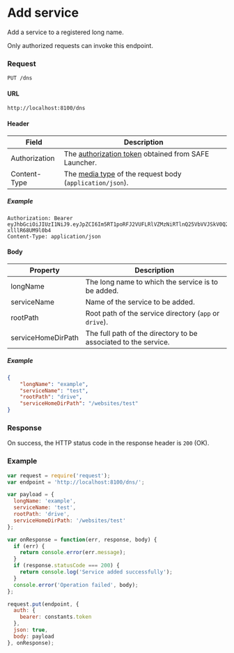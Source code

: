 # Add service

Add a service to a registered long name.

Only authorized requests can invoke this endpoint.

### Request

```
PUT /dns
```

#### URL

```
http://localhost:8100/dns
```

#### Header

| Field | Description |
| --- | --- |
| Authorization | The [authorization token](/auth) obtained from SAFE Launcher. |
| Content-Type | The [media type](https://www.iana.org/assignments/media-types/media-types.xhtml) of the request body (`application/json`). |

##### Example

```
Authorization: Bearer eyJhbGciOiJIUzI1NiJ9.eyJpZCI6Im5RT1poRFJ2VUFLRlVZMzNiRTlnQ25VbVVJSkV0Q2lmYk4zYjE1dXZ2TlU9In0.OTKcHQ9VUKYzBXH_MqeWR4UcHFJV-xlllR68UM9l0b4
Content-Type: application/json
```

#### Body

| Property | Description |
| --- | --- |
| longName | The long name to which the service is to be added. |
| serviceName | Name of the service to be added. |
| rootPath | Root path of the service directory (`app` or `drive`). |
| serviceHomeDirPath | The full path of the directory to be associated to the service. |

##### Example

```json
{
	"longName": "example",
	"serviceName": "test",
	"rootPath": "drive",
	"serviceHomeDirPath": "/websites/test"
}
```

### Response

On success, the HTTP status code in the response header is `200` (OK).

### Example

```js
var request = require('request');
var endpoint = 'http://localhost:8100/dns/';

var payload = {
  longName: 'example',
  serviceName: 'test',
  rootPath: 'drive',
  serviceHomeDirPath: '/websites/test'
};

var onResponse = function(err, response, body) {
  if (err) {
    return console.error(err.message);
  }
  if (response.statusCode === 200) {
    return console.log('Service added successfully');
  }
  console.error('Operation failed', body);
};

request.put(endpoint, {
  auth: {
    bearer: constants.token
  },
  json: true,
  body: payload
}, onResponse);
```
